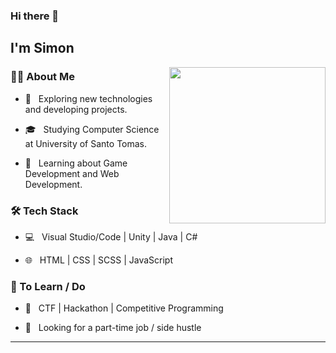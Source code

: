 ### Hi there 👋<h2> I'm Simon</h2>

<img align='right' src="https://media.giphy.com/media/udK21RQeWtaGQ/giphy.gif" height="250">

<h3> 👨🏻 About Me </h3>



- 🤔 &nbsp; Exploring new technologies and developing projects.

- 🎓 &nbsp; Studying Computer Science at University of Santo Tomas.

- 🌱 &nbsp; Learning about Game Development and Web Development.



<h3>🛠 Tech Stack</h3>



- 💻 &nbsp; Visual Studio/Code | Unity | Java | C#

- 🌐 &nbsp; HTML | CSS | SCSS | JavaScript



<h3>📃 To Learn / Do</h3>



- 🔧 &nbsp; CTF | Hackathon | Competitive Programming

- 💼 &nbsp; Looking for a part-time job / side hustle



<hr>
